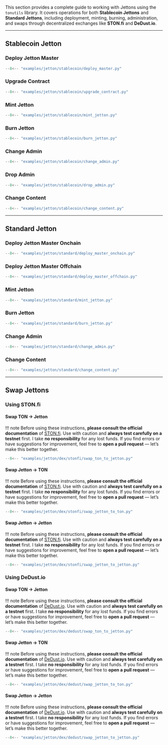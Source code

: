 This section provides a complete guide to working with Jettons using the `tonutils` library.
It covers operations for both **Stablecoin Jettons** and **Standard Jettons**, including deployment, minting, burning, administration, and swaps through decentralized exchanges like **STON.fi** and **DeDust.io**.

---

## Stablecoin Jetton

### Deploy Jetton Master

```python
--8<-- "examples/jetton/stablecoin/deploy_master.py"
```

### Upgrade Contract

```python
--8<-- "examples/jetton/stablecoin/upgrade_contract.py"
```

### Mint Jetton

```python
--8<-- "examples/jetton/stablecoin/mint_jetton.py"
```

### Burn Jetton

```python
--8<-- "examples/jetton/stablecoin/burn_jetton.py"
```

### Change Admin

```python
--8<-- "examples/jetton/stablecoin/change_admin.py"
```

### Drop Admin

```python
--8<-- "examples/jetton/stablecoin/drop_admin.py"
```

### Change Content

```python
--8<-- "examples/jetton/stablecoin/change_content.py"
```

---

## Standard Jetton

### Deploy Jetton Master Onchain

```python
--8<-- "examples/jetton/standard/deploy_master_onchain.py"
```

### Deploy Jetton Master Offchain

```python
--8<-- "examples/jetton/standard/deploy_master_offchain.py"
```

### Mint Jetton

```python
--8<-- "examples/jetton/standard/mint_jetton.py"
```

### Burn Jetton

```python
--8<-- "examples/jetton/standard/burn_jetton.py"
```

### Change Admin

```python
--8<-- "examples/jetton/standard/change_admin.py"
```

### Change Content

```python
--8<-- "examples/jetton/standard/change_content.py"
```

---

## Swap Jettons

### Using STON.fi

#### Swap TON → Jetton

!!! note
    Before using these instructions, **please consult the official documentation** of [STON.fi](https://docs.ston.fi/).
    Use with caution and **always test carefully on a testnet** first.
    I take **no responsibility** for any lost funds.
    If you find errors or have suggestions for improvement, feel free to **open a pull request** — let’s make this better together.

```python
--8<-- "examples/jetton/dex/stonfi/swap_ton_to_jetton.py"
```

#### Swap Jetton → TON

!!! note
    Before using these instructions, **please consult the official documentation** of [STON.fi](https://docs.ston.fi/).
    Use with caution and **always test carefully on a testnet** first.
    I take **no responsibility** for any lost funds.
    If you find errors or have suggestions for improvement, feel free to **open a pull request** — let’s make this better together.

```python
--8<-- "examples/jetton/dex/stonfi/swap_jetton_to_ton.py"
```

#### Swap Jetton → Jetton

!!! note
    Before using these instructions, **please consult the official documentation** of [STON.fi](https://docs.ston.fi/).
    Use with caution and **always test carefully on a testnet** first.
    I take **no responsibility** for any lost funds.
    If you find errors or have suggestions for improvement, feel free to **open a pull request** — let’s make this better together.

```python
--8<-- "examples/jetton/dex/stonfi/swap_jetton_to_jetton.py"
```

### Using DeDust.io

#### Swap TON → Jetton

!!! note
    Before using these instructions, **please consult the official documentation** of [DeDust.io](https://docs.dedust.io/docs/introduction).
    Use with caution and **always test carefully on a testnet** first.
    I take **no responsibility** for any lost funds.
    If you find errors or have suggestions for improvement, feel free to **open a pull request** — let’s make this better together.

```python
--8<-- "examples/jetton/dex/dedust/swap_ton_to_jetton.py"
```

#### Swap Jetton → TON

!!! note
    Before using these instructions, **please consult the official documentation** of [DeDust.io](https://docs.dedust.io/docs/introduction).
    Use with caution and **always test carefully on a testnet** first.
    I take **no responsibility** for any lost funds.
    If you find errors or have suggestions for improvement, feel free to **open a pull request** — let’s make this better together.

```python
--8<-- "examples/jetton/dex/dedust/swap_jetton_to_ton.py"
```

#### Swap Jetton → Jetton

!!! note
    Before using these instructions, **please consult the official documentation** of [DeDust.io](https://docs.dedust.io/docs/introduction).
    Use with caution and **always test carefully on a testnet** first.
    I take **no responsibility** for any lost funds.
    If you find errors or have suggestions for improvement, feel free to **open a pull request** — let’s make this better together.

```python
--8<-- "examples/jetton/dex/dedust/swap_jetton_to_jetton.py"
```
